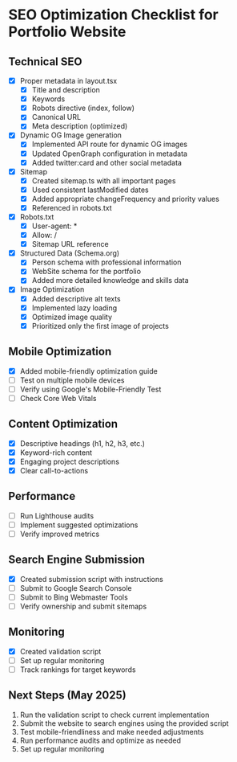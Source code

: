 # SEO Optimization Checklist for Portfolio Website

## Technical SEO
- [x] Proper metadata in layout.tsx
  - [x] Title and description
  - [x] Keywords
  - [x] Robots directive (index, follow)
  - [x] Canonical URL
  - [x] Meta description (optimized)
  
- [x] Dynamic OG Image generation 
  - [x] Implemented API route for dynamic OG images
  - [x] Updated OpenGraph configuration in metadata
  - [x] Added twitter:card and other social metadata

- [x] Sitemap
  - [x] Created sitemap.ts with all important pages
  - [x] Used consistent lastModified dates
  - [x] Added appropriate changeFrequency and priority values
  - [x] Referenced in robots.txt

- [x] Robots.txt 
  - [x] User-agent: *
  - [x] Allow: /
  - [x] Sitemap URL reference

- [x] Structured Data (Schema.org)
  - [x] Person schema with professional information
  - [x] WebSite schema for the portfolio
  - [x] Added more detailed knowledge and skills data

- [x] Image Optimization
  - [x] Added descriptive alt texts
  - [x] Implemented lazy loading
  - [x] Optimized image quality
  - [x] Prioritized only the first image of projects

## Mobile Optimization
- [x] Added mobile-friendly optimization guide
- [ ] Test on multiple mobile devices
- [ ] Verify using Google's Mobile-Friendly Test
- [ ] Check Core Web Vitals

## Content Optimization
- [x] Descriptive headings (h1, h2, h3, etc.)
- [x] Keyword-rich content
- [x] Engaging project descriptions
- [x] Clear call-to-actions

## Performance
- [ ] Run Lighthouse audits
- [ ] Implement suggested optimizations 
- [ ] Verify improved metrics

## Search Engine Submission
- [x] Created submission script with instructions
- [ ] Submit to Google Search Console
- [ ] Submit to Bing Webmaster Tools
- [ ] Verify ownership and submit sitemaps

## Monitoring
- [x] Created validation script
- [ ] Set up regular monitoring
- [ ] Track rankings for target keywords

## Next Steps (May 2025)
1. Run the validation script to check current implementation
2. Submit the website to search engines using the provided script
3. Test mobile-friendliness and make needed adjustments 
4. Run performance audits and optimize as needed
5. Set up regular monitoring
